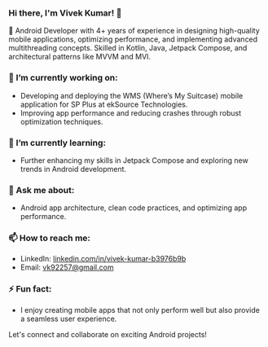 ### Hi there, I'm Vivek Kumar! 👋

🚀 Android Developer with 4+ years of experience in designing high-quality mobile applications, optimizing performance, and implementing advanced multithreading concepts. Skilled in Kotlin, Java, Jetpack Compose, and architectural patterns like MVVM and MVI.

### 🔭 I’m currently working on:
- Developing and deploying the WMS (Where’s My Suitcase) mobile application for SP Plus at ekSource Technologies.
- Improving app performance and reducing crashes through robust optimization techniques.

### 🌱 I’m currently learning:
- Further enhancing my skills in Jetpack Compose and exploring new trends in Android development.

### 💬 Ask me about:
- Android app architecture, clean code practices, and optimizing app performance.

### 📫 How to reach me:
- LinkedIn: [linkedin.com/in/vivek-kumar-b3976b9b](https://linkedin.com/in/vivek-kumar-b3976b9b)
- Email: vk92257@gmail.com

### ⚡ Fun fact:
- I enjoy creating mobile apps that not only perform well but also provide a seamless user experience.

Let's connect and collaborate on exciting Android projects!

<!---
vk92257/vk92257 is a ✨ special ✨ repository because its `README.md` appears on your GitHub profile.
You can click the Preview link to take a look at your changes.
--->
